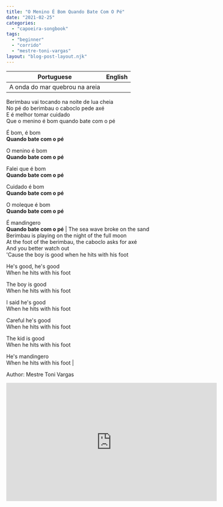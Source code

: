 ```yaml
---
title: "O Menino É Bom Quando Bate Com O Pé"
date: "2021-02-25"
categories: 
  - "capoeira-songbook"
tags: 
  - "beginner"
  - "corrido"
  - "mestre-toni-vargas"
layout: "blog-post-layout.njk"
---
```


| Portuguese | English |
| --- | --- |
| A onda do mar quebrou na areia  
Berimbau vai tocando na noite de lua cheia  
No pé do berimbau o caboclo pede axé  
E é melhor tomar cuidado  
Que o menino é bom quando bate com o pé  
  
É bom, é bom  
**Quando bate com o pé**  
  
O menino é bom  
**Quando bate com o pé**  
  
Falei que é bom  
**Quando bate com o pé**  
  
Cuidado é bom  
**Quando bate com o pé**  
  
O moleque é bom  
**Quando bate com o pé**  
  
É mandingero  
**Quando bate com o pé** | The sea wave broke on the sand  
Berimbau is playing on the night of the full moon  
At the foot of the berimbau, the caboclo asks for axé  
And you better watch out  
'Cause the boy is good when he hits with his foot  
  
He's good, he's good  
When he hits with his foot  
  
The boy is good  
When he hits with his foot  
  
I said he's good  
When he hits with his foot  
  
Careful he's good  
When he hits with his foot  
  
The kid is good  
When he hits with his foot  
  
He's mandingero  
When he hits with his foot |

<figcaption>

Author: Mestre Toni Vargas

</figcaption>

<iframe width="560" height="315" src="https://www.youtube.com/embed/lM3K3UvQESQ" title="YouTube video player" frameborder="0" allow="accelerometer; autoplay; clipboard-write; encrypted-media; gyroscope; picture-in-picture" allowfullscreen></iframe>
